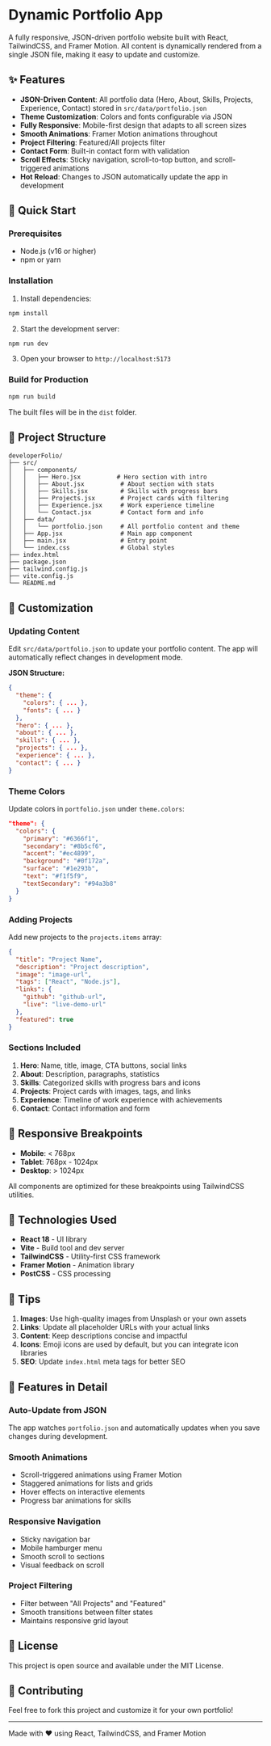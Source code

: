 # Dynamic Portfolio App

A fully responsive, JSON-driven portfolio website built with React, TailwindCSS, and Framer Motion. All content is dynamically rendered from a single JSON file, making it easy to update and customize.

## ✨ Features

- **JSON-Driven Content**: All portfolio data (Hero, About, Skills, Projects, Experience, Contact) stored in `src/data/portfolio.json`
- **Theme Customization**: Colors and fonts configurable via JSON
- **Fully Responsive**: Mobile-first design that adapts to all screen sizes
- **Smooth Animations**: Framer Motion animations throughout
- **Project Filtering**: Featured/All projects filter
- **Contact Form**: Built-in contact form with validation
- **Scroll Effects**: Sticky navigation, scroll-to-top button, and scroll-triggered animations
- **Hot Reload**: Changes to JSON automatically update the app in development

## 🚀 Quick Start

### Prerequisites

- Node.js (v16 or higher)
- npm or yarn

### Installation

1. Install dependencies:
```bash
npm install
```

2. Start the development server:
```bash
npm run dev
```

3. Open your browser to `http://localhost:5173`

### Build for Production

```bash
npm run build
```

The built files will be in the `dist` folder.

## 📁 Project Structure

```
developerFolio/
├── src/
│   ├── components/
│   │   ├── Hero.jsx          # Hero section with intro
│   │   ├── About.jsx          # About section with stats
│   │   ├── Skills.jsx         # Skills with progress bars
│   │   ├── Projects.jsx       # Project cards with filtering
│   │   ├── Experience.jsx     # Work experience timeline
│   │   └── Contact.jsx        # Contact form and info
│   ├── data/
│   │   └── portfolio.json     # All portfolio content and theme
│   ├── App.jsx                # Main app component
│   ├── main.jsx               # Entry point
│   └── index.css              # Global styles
├── index.html
├── package.json
├── tailwind.config.js
├── vite.config.js
└── README.md
```

## 🎨 Customization

### Updating Content

Edit `src/data/portfolio.json` to update your portfolio content. The app will automatically reflect changes in development mode.

**JSON Structure:**

```json
{
  "theme": {
    "colors": { ... },
    "fonts": { ... }
  },
  "hero": { ... },
  "about": { ... },
  "skills": { ... },
  "projects": { ... },
  "experience": { ... },
  "contact": { ... }
}
```

### Theme Colors

Update colors in `portfolio.json` under `theme.colors`:

```json
"theme": {
  "colors": {
    "primary": "#6366f1",
    "secondary": "#8b5cf6",
    "accent": "#ec4899",
    "background": "#0f172a",
    "surface": "#1e293b",
    "text": "#f1f5f9",
    "textSecondary": "#94a3b8"
  }
}
```

### Adding Projects

Add new projects to the `projects.items` array:

```json
{
  "title": "Project Name",
  "description": "Project description",
  "image": "image-url",
  "tags": ["React", "Node.js"],
  "links": {
    "github": "github-url",
    "live": "live-demo-url"
  },
  "featured": true
}
```

### Sections Included

1. **Hero**: Name, title, image, CTA buttons, social links
2. **About**: Description, paragraphs, statistics
3. **Skills**: Categorized skills with progress bars and icons
4. **Projects**: Project cards with images, tags, and links
5. **Experience**: Timeline of work experience with achievements
6. **Contact**: Contact information and form

## 🎯 Responsive Breakpoints

- **Mobile**: < 768px
- **Tablet**: 768px - 1024px
- **Desktop**: > 1024px

All components are optimized for these breakpoints using TailwindCSS utilities.

## 🔧 Technologies Used

- **React 18** - UI library
- **Vite** - Build tool and dev server
- **TailwindCSS** - Utility-first CSS framework
- **Framer Motion** - Animation library
- **PostCSS** - CSS processing

## 📝 Tips

1. **Images**: Use high-quality images from Unsplash or your own assets
2. **Links**: Update all placeholder URLs with your actual links
3. **Content**: Keep descriptions concise and impactful
4. **Icons**: Emoji icons are used by default, but you can integrate icon libraries
5. **SEO**: Update `index.html` meta tags for better SEO

## 🌟 Features in Detail

### Auto-Update from JSON
The app watches `portfolio.json` and automatically updates when you save changes during development.

### Smooth Animations
- Scroll-triggered animations using Framer Motion
- Staggered animations for lists and grids
- Hover effects on interactive elements
- Progress bar animations for skills

### Responsive Navigation
- Sticky navigation bar
- Mobile hamburger menu
- Smooth scroll to sections
- Visual feedback on scroll

### Project Filtering
- Filter between "All Projects" and "Featured"
- Smooth transitions between filter states
- Maintains responsive grid layout

## 📄 License

This project is open source and available under the MIT License.

## 🤝 Contributing

Feel free to fork this project and customize it for your own portfolio!

---

Made with ❤️ using React, TailwindCSS, and Framer Motion
